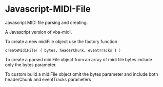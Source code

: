 # Javascript-MIDI-File
Javascript MIDI file parsing and creating.

A Javascript version of vba-midi.

To create a new midiFile object use the factory function 
  
    createMidiFile( { bytes, headerChunk, eventTracks } ) 

To create a parsed midiFile object from an array of midi file bytes include only the bytes parameter.

To custom build a midiFile object omit the bytes parameter and include both headerChunk and eventTracks parameters

